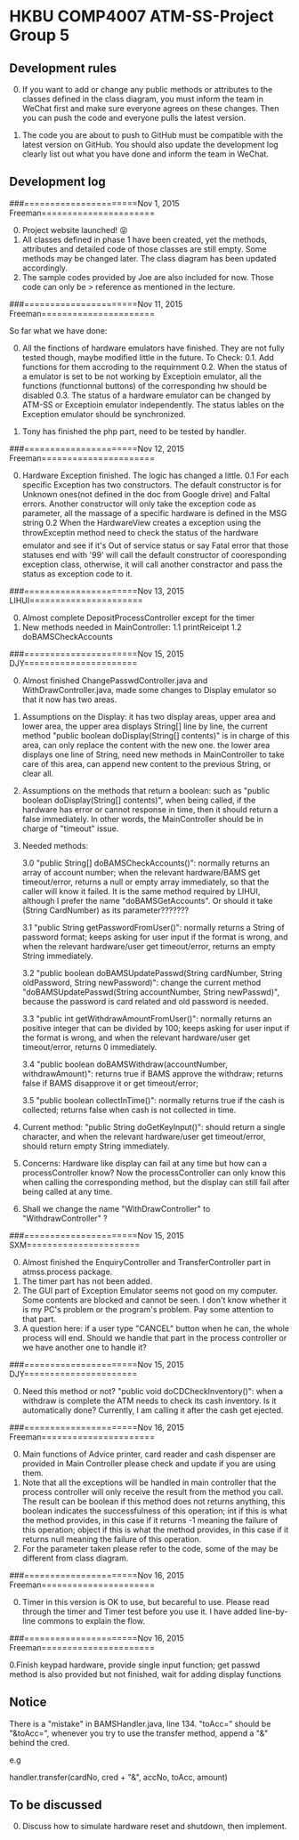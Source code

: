 # HKBU COMP4007 ATM-SS-Project Group 5

## Development rules

0. If you want to add or change any public methods or attributes to the classes defined in the class diagram, you must inform the team in WeChat first and make sure everyone agrees on these changes. Then you can push the code and everyone pulls the latest version. 

1. The code you are about to push to GitHub must be compatible with the latest version on GitHub. You should also update the development log clearly list out what you have done and inform the team in WeChat.


## Development log
###======================Nov 1, 2015 Freeman======================

0. Project website launched! :stuck_out_tongue_closed_eyes:
1. All classes defined in phase 1 have been created, yet the methods, attributes and detailed code of those classes are still empty. Some methods may be changed later. The class diagram has been updated accordingly. 
2. The sample codes provided by Joe are also included for now. Those code can only be > reference as mentioned in the lecture.

###======================Nov 11, 2015 Freeman======================

So far what we have done:

0. All the finctions of hardware emulators have finished. They are not fully tested though, maybe modified little in the future.
	To Check:
		0.1. Add functions for them accroding to the requirnment
		0.2. When the status of a emulator is set to be not working by Exceptioin emulator, all the functions (functionnal buttons) of the corresponding hw should be disabled
		0.3. The status of a hardware emulator can be changed by ATM-SS or Exceptioin emulator independently. The status lables on the Exception emulator should be synchronized.

1. Tony has finished the php part, need to be tested by handler.

###======================Nov 12, 2015 Freeman======================

0. Hardware Exception finished. The logic has changed a little.
	0.1 For each specific Exception has two constructors. 
	    The default constructor is for Unknown ones(not defined in the doc from Google drive) and Faltal errors.
	    Another constructor will only take the exception code as parameter, all the massage of a specific hardware is defined in the MSG string
	0.2 When the HardwareView creates a exception using the throwExceptin method need to check the status of the hardware emulator and see if it's Out of service status or say Fatal error that those statuses end with '99' will call the default constructor of cooresponding exception class, otherwise, it will call another constractor and pass the status as exception code to it.


###======================Nov 13, 2015 LIHUI======================

0. Almost complete DepositProcessController except for the timer
1. New methods needed in MainController:
    1.1 printReiceipt
    1.2 doBAMSCheckAccounts

###======================Nov 15, 2015 DJY======================

0.	Almost finished ChangePasswdController.java and WithDrawController.java,
	made some changes to Display emulator so that it now has two areas.
1.	Assumptions on the Display:
	it has two display areas, upper area and lower area,
	the upper area displays String[] line by line, 
	the current method "public boolean doDisplay(String[] contents)" is in charge of this area,
	can only replace the content with the new one.
	the lower area displays one line of String,
	need new methods in MainController to take care of this area,
	can append new content to the previous String, or clear all.
2.	Assumptions on the methods that return a boolean:
	such as "public boolean doDisplay(String[] contents)",
	when being called, if the hardware has error or cannot response in time,
	then it should return a false immediately.
	In other words, the MainController should be in charge of "timeout" issue.
3.	Needed methods:

	3.0	"public String[] doBAMSCheckAccounts()":
		normally returns an array of account number;
		when the relevant hardware/BAMS get timeout/error,
		returns a null or empty array immediately, so that the caller will know it failed.
		It is the same method required by LIHUI, although I prefer the name "doBAMSGetAccounts".
		Or should it take (String CardNumber) as its parameter???????
		
	3.1	"public String getPasswordFromUser()":
		normally returns a String of password format;
		keeps asking for user input if the format is wrong,
		and when the relevant hardware/user get timeout/error,
		returns an empty String immediately.
		
	3.2 "public boolean doBAMSUpdatePasswd(String cardNumber, String oldPassword, String newPassword)":
		change the current method "doBAMSUpdatePasswd(String accountNumber, String newPasswd)",
		because the password is card related and old password is needed.
		
	3.3 "public int getWithdrawAmountFromUser()":
		normally returns an positive integer that can be divided by 100;
		keeps asking for user input if the format is wrong, 
		and when the relevant hardware/user get timeout/error,
		returns 0 immediately.
		
	3.4 "public boolean doBAMSWithdraw(accountNumber, withdrawAmount)":
		returns true if BAMS approve the withdraw;
		returns false if BAMS disapprove it or get timeout/error;
		
	3.5 "public boolean collectInTime()":
		normally returns true if the cash is collected;
		returns false when cash is not collected in time.
		
4.	Current method: "public String doGetKeyInput()":
	should return a single character,
	and when the relevant hardware/user get timeout/error,
	should return empty String immediately.
5.	Concerns:
	Hardware like display can fail at any time but how can a processController know?
	Now the processController can only know this when calling the corresponding method,
	but the display can still fail after being called at any time.
6.	Shall we change the name "WithDrawController" to "WithdrawController" ?

###======================Nov 15, 2015 SXM======================

0.  Almost finished the EnquiryController and TransferController part in atmss.process package.
1.  The timer part has not been added.
2.  The GUI part of Exception Emulator seems not good on my computer. 
	Some contents are blocked and cannot be seen.
	I don't know whether it is my PC's problem or the program's problem.
	Pay some attention to that part.
3.  A question here: if a user type "CANCEL" button when he can, the whole process will end. 
	Should we handle that part in the process controller or we have another one to handle it?

###======================Nov 15, 2015 DJY======================

0.	Need this method or not?
	"public void doCDCheckInventory()":
	when a withdraw is complete the ATM needs to check its cash inventory.
	Is it automatically done? Currently, I am calling it after the cash get ejected.

###======================Nov 16, 2015 Freeman======================

0. Main functions of Advice printer, card reader and cash dispenser are provided in Main Controller please check and update if you are using them.
1. Note that all the exceptions will be handled in main controller that the process controller will only receive the result from the method you call. The result can be 
	boolean if this method does not returns anything, this boolean indicates the successfulness of this operation; 
	int if this is what the method provides, in this case if it returns -1 meaning the failure of this operation;
	object if this is what the method provides, in this case if it returns null meaning the failure of this operation.
3. For the parameter taken please refer to the code, some of the may be different from class diagram.

###======================Nov 16, 2015 Freeman======================

0. Timer in this version is OK to use, but becareful to use. Please read through the timer and Timer test before you use it. I have added line-by-line commons to explain the flow.

###======================Nov 16, 2015 Freeman======================

0.Finish keypad hardware, provide single input function; get passwd method is also provided but not finished, wait for adding display functions

	
## Notice
There is a "mistake" in BAMSHandler.java, line 134.
"toAcc=" should be "&toAcc=", whenever you try to use the transfer method, append a "&" behind the cred.

e.g

handler.transfer(cardNo, cred + "&", accNo, toAcc, amount)

## To be discussed

0. Discuss how to simulate hardware reset and shutdown, then implement.